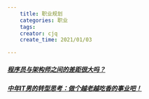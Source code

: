 ```yaml
---
    title: 职业规划
    categories: 职业
    tags:
    creator: cjq
    create_time: 2021/01/03

---
```




##### [程序员与架构师之间的差距很大吗？](https://www.jianshu.com/p/c6f8fd266bb6)

##### [中年IT男的转型思考：做个越老越吃香的事业吧！](https://www.jianshu.com/p/3aba78b9105e)


